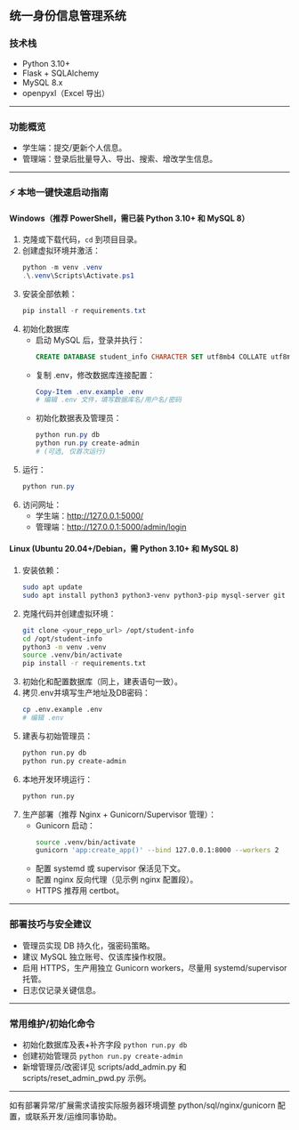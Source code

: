 ## 统一身份信息管理系统

### 技术栈
- Python 3.10+
- Flask + SQLAlchemy
- MySQL 8.x
- openpyxl（Excel 导出）

---

### 功能概览
- 学生端：提交/更新个人信息。
- 管理端：登录后批量导入、导出、搜索、增改学生信息。

---

### ⚡ 本地一键快速启动指南

#### Windows（推荐 PowerShell，需已装 Python 3.10+ 和 MySQL 8）
1. 克隆或下载代码，`cd` 到项目目录。
2. 创建虚拟环境并激活：
   ```powershell
   python -m venv .venv
   .\.venv\Scripts\Activate.ps1
   ```
3. 安装全部依赖：
   ```powershell
   pip install -r requirements.txt
   ```
4. 初始化数据库
   - 启动 MySQL 后，登录并执行：
     ```sql
     CREATE DATABASE student_info CHARACTER SET utf8mb4 COLLATE utf8mb4_unicode_ci;
     ```
   - 复制 .env，修改数据库连接配置：
     ```powershell
     Copy-Item .env.example .env
     # 编辑 .env 文件，填写数据库名/用户名/密码
     ```
   - 初始化数据表及管理员：
     ```powershell
     python run.py db
     python run.py create-admin
     # (可选, 仅首次运行)
     ```
5. 运行：
   ```powershell
   python run.py
   ```
6. 访问网址：
   - 学生端：http://127.0.0.1:5000/
   - 管理端：http://127.0.0.1:5000/admin/login

#### Linux (Ubuntu 20.04+/Debian，需 Python 3.10+ 和 MySQL 8)
1. 安装依赖：
   ```bash
   sudo apt update
   sudo apt install python3 python3-venv python3-pip mysql-server git
   ```
2. 克隆代码并创建虚拟环境：
   ```bash
   git clone <your_repo_url> /opt/student-info
   cd /opt/student-info
   python3 -m venv .venv
   source .venv/bin/activate
   pip install -r requirements.txt
   ```
3. 初始化和配置数据库（同上，建表语句一致）。
4. 拷贝.env并填写生产地址及DB密码：
   ```bash
   cp .env.example .env
   # 编辑 .env
   ```
5. 建表与初始管理员：
   ```bash
   python run.py db
   python run.py create-admin
   ```
6. 本地开发环境运行：
   ```bash
   python run.py
   ```
7. 生产部署（推荐 Nginx + Gunicorn/Supervisor 管理）：
   - Gunicorn 启动：
     ```bash
     source .venv/bin/activate
     gunicorn 'app:create_app()' --bind 127.0.0.1:8000 --workers 2
     ```
   - 配置 systemd 或 supervisor 保活见下文。
   - 配置 nginx 反向代理（见示例 nginx 配置段）。
   - HTTPS 推荐用 certbot。

---

### 部署技巧与安全建议
- 管理员实现 DB 持久化，强密码策略。
- 建议 MySQL 独立账号、仅该库操作权限。
- 启用 HTTPS，生产用独立 Gunicorn workers，尽量用 systemd/supervisor 托管。
- 日志仅记录关键信息。

---

### 常用维护/初始化命令
- 初始化数据库及表+补齐字段
  `python run.py db`
- 创建初始管理员 `python run.py create-admin`
- 新增管理员/改密详见 scripts/add_admin.py 和 scripts/reset_admin_pwd.py 示例。

---

如有部署异常/扩展需求请按实际服务器环境调整 python/sql/nginx/gunicorn 配置，或联系开发/运维同事协助。